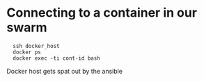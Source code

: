 # Connecting to a container in our swarm

```
  ssh docker_host
  docker ps
  docker exec -ti cont-id bash
``` 

Docker host gets spat out by the ansible
